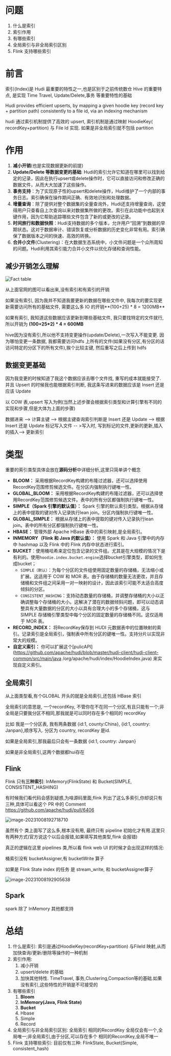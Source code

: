 # 问题

1. 什么是索引
2. 索引作用
3. 有哪些索引
4. 全局索引与非全局索引区别
5. Flink 支持哪些索引



# 前言

索引(Index)是 Hudi 最重要的特性之一,也是区别于之前传统数仓 Hive 的重要特点, 是实现 Time Travel, Update/Delete,事务 等重要特性的基础

Hudi provides efficient upserts, by mapping a given hoodie key (record key + partition path) consistently to a file id, via an indexing mechanism

hudi 通过索引机制提供了高效的 upsert, 索引机制是通过映射 HoodieKey( recordKey+partition) 与 File Id 实现. 如果是非全局索引就不包括 partition

# 作用

1. **减小开销**(也是实现数据更新的前提)
2. **Update/Delete 等数据变更的基础**: Hudi的索引允许它知道在哪里可以找到给定的记录，因此在执行upsert或delete操作时，它可以直接访问和修改正确的数据文件，从而大大加速了这些操作。
3. **事务支持**：为了实现原子性的upsert和delete操作，Hudi维护了一个内部的事务日志。索引确保在操作期间正确、有效地识别和处理数据。
4. **增量查询**：除了提供对整个数据集的全量查询外，Hudi还支持增量查询，这使得用户只查看自上次查询以来对数据集所做的更改。索引在此功能中也起到关键作用，因为它帮助追踪哪些文件包含了新的或更改的记录。
5. **时间旅行和数据快照**：Hudi支持数据的多个版本，允许用户“回溯”到数据的早期状态。这对于数据审计、错误恢复或分析数据的历史变化非常有用。索引确保了数据版本之间的快速、高效的转换。
6. **合并小文件**(Clustering)：在大数据生态系统中，小文件问题是一个众所周知的问题。Hudi利用其索引能力合并小文件以优化存储和查询性能。



## 减少开销怎么理解

![Fact table](./img/with-and-without-index-81d481917e61e4cd1be2426c12994b8b.png)

从上面官网的图可以看出来,没有索引和有索引的开销

如果没有索引, 因为我并不知道我要更新的数据在哪些文件中,  我每次的要实现更新需要访问所有的基础文件, 需要这么多 IO 的开销**(100+25) * 8 = 1200MB** 

如果有索引, 我知道这些数据应该更新到哪些基础文件, 我只要找特定的文件就行, 所以开销为 **(100+25*2) * 4 = 600MB**

hive因为没有索引,所以他不支持变更操作(update/Delete),一次写入不能变更. 因为哪怕变更一条数据, 我都需要访问hdfs 上所有的文件(如果没有分区,有分区的话访问特定的分区下的所有文件),挨个比较主键, 然后重写之后上传到 hdfs

## 数据变更基础

因为我变更的时候知道了我这个数据应该去哪个文件找, 重写的成本就能接受了. 并且 Upsert 的时候我也能根据索引判断, 我这条写进来的数据应该是 Insert 还是应该 Update

以 COW 表,upsert 写入为例(当然上述步骤会根据索引类型和计算引擎有不同的实现和步骤,但是大体为上面的步骤)

数据进来 --> 计算主键 --> 根据主键查询索引判断是 Insert 还是 Update -->  根据 Insert 还是 Update 标记写入文件 -- >写入时, 写到标记的文件,更新的更新,插入的插入--> 更新索引



# 类型

重要的索引类型具体会放在**源码分析**中详细分析,这里只简单讲个概念

- **BLOOM：** 采用根据RecordKey构建的布隆过滤器，还可以选择使用RecordKey范围修剪候选文件。在分区内强制执行键唯一性。
- **GLOBAL_BLOOM：** 采用根据RecordKey构建的布隆过滤器，还可以选择使用RecordKey范围修剪候选文件。表中的所有分区都强制执行键唯一性。
- **SIMPLE（Spark 引擎的默认值）：** Spark 引擎的默认索引类型。根据从存储上的表中提取的键对传入记录执行lean join。分区内强制执行键唯一性。
- **GLOBAL_SIMPLE：** 根据从存储上的表中提取的键对传入记录执行lean join。表中的所有分区都强制执行键唯一性。
- **HBASE：** 管理外部 Apache HBase 表中的索引映射,是全局索引。
- **INMEMORY（Flink 和 Java 的默认值）：** 使用 Spark 和 Java 引擎中的内存中 hashmap 以及 Flink 中的 Flink 内存中状态进行索引。
- **BUCKET**：使用桶哈希来定位包含记录的文件组。尤其是在大规模的情况下是有利的。使用`hoodie.index.bucket.engine`选择bucket引擎类型，即如何生成bucket；
  - `SIMPLE（默认）`：为每个分区的文件组使用固定数量的存储桶，无法缩小或扩展。这适用于 COW 和 MOR 表。由于存储桶的数量无法更改，并且存储桶和文件组之间采用一对一映射的设计，因此该索引可能不太适合高度倾斜的分区。
  - `CONSISTENT_HASHING`：支持动态数量的存储桶，并调整存储桶的大小以正确调整每个存储桶的大小。这解决了潜在的数据倾斜问题，即可以动态调整具有大量数据的分区的大小以具有合理大小的多个存储桶，这与 SIMPLE 存储桶引擎类型中每个分区的固定数量的存储桶不同。这仅适用于 MOR 表。
- **RECORD_INDEX：** 将RecordKey保存到 HUDI 元数据表中的位置映射的索引。记录索引是全局索引，强制表中所有分区的键唯一性。支持分片以实现非常大的规模。
- **自定义索引：** 你可以扩展这个[pulicAPI](https://github.com/apache/hudi/blob/master/hudi-client/hudi-client-common/src/main/java /org/apache/hudi/index/HoodieIndex.java) 来实现自定义索引。

## 全局索引

从上面类型看,有个GLOBAL 开头的就是全局索引,还包括 HBase 索引

全局索引的意思是, 一个recordKey, 不管你在不在同一个分区,有且只能有一个;非全局是只要我分区不相同,那我就是可以同时存在多个相同的 recordKey

比如 我是一个分区表, 我有两条数据 {id:1, county:China}, {id:1, country: Janpan},顺序写入. 分区为 country, recordKey 是id. 

如果是全局索引,那我最后只会有一条数据 {id:1, country: Janpan}

如果是非全局索引,这两个数据都hui存在

## Flink

Flink 只有**三种索引**: InMemory(FlinkState) 和 Bucket(SIMPLE, CONSISTENT_HASHING)

有时候我们看代码会感到疑惑,为啥源码里面,flink 列出了这么多索引,你却说只有三种,具体可以看这个 PR 中的 Comment https://github.com/apache/hudi/pull/6406

![image-20231008192718710](./img/image-20231008192718710.png)



虽然有个 类上面写了这么多,根本没有用, 最终只有 pipeline 初始化才有用.这里只有两种方式(官方说这个以后会报错,如果填写其他类型,flink 会报错)

真正的逻辑在这里 pipelines 类,所以看 flink web UI 的时候才会出现这样的情况:

桶索引没有 bucketAssigner,有 bucketWrite 算子

如果是 Flink State index 的任务 是 stream_write, 和 bucketAssigner算子

![image-20231008192905638](./img/image-20231008192905638.png)

## Spark

spark 除了 InMemory 其他都支持

# 总结

1. 什么是索引: 索引是通过HoodieKey(recordKey+partition) 与FileId 映射,从而加快查询/更新/删除等操作的一种机制
2. 索引作用:
   1. 减小开销
   2. upsert/delete 的基础
   3. 加快其他特性. TimeTravel, 事务,Clustering,Compaction等的基础.如果没有索引,这些特性的开销是不可接受的
3. 有哪些索引
   1. **Bloom**
   2. **InMemory(Java, Flink State)**
   3. **Bucket**
   4. Hbase
   5. Simple
   6. Record
4. 全局索引与非全局索引区别: 全局索引 相同的RecordKey 全局仅会有一个,全局唯一;非全局索引,由于分区,可以存在多个 相同的RecordKey,全局不唯一
5. Flink 支持哪些索引: 目前仅有三种: FlinkState, Bucket(Simple, consistent_hash)